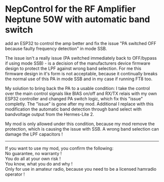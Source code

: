 # NepControl for the RF Amplifier Neptune 50W with automatic band switch

add an ESP32 to control the amp better and fix the issue "PA switched OFF because faulty frequency detection" in mode SSB.

The issue isn't a really issue (PA switched immediately back to OFF/bypass if using mode SSB) - is a decision of the manufacturers device firmware design to protect the LPF against wrong band selection.
For me this firmware design in it's form is not acceptable, because it continually breaks the normal use of this PA in mode SSB and in my case if running FT8 too.

My solution to bring back the PA to a usable condition: I take the control over the main control signals like BIAS on/off and RX/TX relais with my own ESP32 controller and changed PA switch logic, which fix this "issue" completly. The "issue" is gone after my mod.
Additional I replace with this modification the automatic band detection through band select with bandvoltage output from the Hermes-Lite 2.

My mod is only allowed under this condition, because my mod remove the protection, which is causing the issue with SSB. A wrong band selection can damage the LPF capacitors !
<hr>
If you want to use my mod, you confirm the following:<BR>
No guarantee, no warranty !<BR>
You do all at your own risk !<BR>
You know, what you do and why !<BR>
Only for use in amateur radio, because you need to be a licensed hamradio operator !
